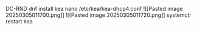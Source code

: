 DC-RND 
dnf install kea
nano /etc/kea/kea-dhcp4.conf
![[Pasted image 20250305011700.png]]
![[Pasted image 20250305011720.png]]
systemctl restart kea
